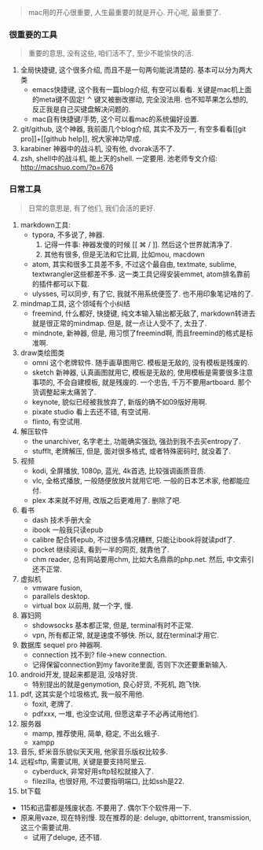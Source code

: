 > mac用的开心很重要, 人生最重要的就是开心. 开心呢, 最重要了.

### 很重要的工具

> 重要的意思, 没有这些, 咱们活不了, 至少不能愉快的活.

1. 全局快捷键, 这个很多介绍, 而且不是一句两句能说清楚的. 基本可以分为两大类
   - emacs快捷键, 这个我有一篇blog介绍, 有空可以看看. 关键是mac机上面的meta键不固定! ⌃ 键又被删改挪动, 完全没法用. 也不知苹果怎么想的, 反正我是自己买键盘解决问题的.
   - mac自有快捷键/手势, 这个可以看mac的系统偏好设置.
2. git/github, 这个神器, 我前面几个blog介绍, 其实不及万一, 有空多看看[[git pro]]+[[github help]], 祝大家神功早成.
3. karabiner 神器中的战斗机, 没有他, dvorak活不了.
4. zsh, shell中的战斗机, 能上天的shell. 一定要用. 池老师专文介绍: http://macshuo.com/?p=676

### 日常工具

> 日常的意思是, 有了他们, 我们会活的更好.

1. markdown工具:
    - typora, 不多说了, 神器.
      1. 记得一件事: 神器发傻的时候 [[ ⌘ / ]]. 然后这个世界就清净了.
      2. 其他有很多, 但是无法和它比肩, 比如mou, macdown
    - atom, 其实和很多工具差不多, 不过这个最自由, textmate, sublime, textwrangler这些都差不多. 这一类工具记得安装emmet, atom排名靠前的插件都可以下载.
    - ulysses, 可以同步, 有了它, 我就不用系统便签了. 也不用印象笔记啥的了.
2. mindmap工具, 这个领域有个小纠结
    - freemind, 什么都好, 快捷键, 纯文本输入输出都无敌了, markdown转进去就是很正常的mindmap. 但是, 就一点让人受不了, 太丑了.
    - mindnote, 新神器, 但是, 用习惯了freemind啊, 而且freemind的格式是标准啊.
3. draw类绘图类
    - omni 这个老牌软件. 随手画草图用它. 模板是无敌的, 没有模板是残废的.
    - sketch 新神器, 认真画图就用它, 模板是无敌的, 使用模板是需要很多注意事项的, 不会自建模板, 就是残废的. 一个忠告, 千万不要用artboard. 那个货调整起来太痛苦了.
    - keynote, 貌似已经被我放弃了, 新版的确不如09版好用啊.
    - pixate studio 看上去还不错, 有空试用.
    - flinto, 有空试用.
4. 解压软件
    - the unarchiver, 名字老土, 功能确实强劲, 强劲到我不去买entropy了.
    - stufflt, 老牌解压, 但是, 面对很多格式, 或者特殊密码时, 就没着了.
5. 视频
    - kodi,  全屏播放, 1080p, 蓝光, 4k首选, 比较强调画质音质.
    - vlc, 全格式播放, 一般随便放放片就用它吧. 一般的日本艺术家, 他都能应付.
    - plex 本来就不好用, 改版之后更难用了. 删除了吧.
6. 看书
    - dash 技术手册大全
    - ibook 一般我只读epub
    - calibre 配合转epub, 不过很多情况糟糕, 只能让ibook将就读pdf了.
    - pocket 继续阅读, 看到一半的网页, 就靠他了.
    - chm reader, 总有网站要用chm, 比如大名鼎鼎的php.net. 然后, 中文索引还不正常.
7. 虚拟机
    - vmware fusion,
    - parallels desktop.
    - virtual box 以前用, 就一个字, 慢.
8. 寡妇网
    - shdowsocks 基本都正常, 但是, terminal有时不正常.
    - vpn, 所有都正常, 就是速度不够快. 所以, 就在terminal才用它.
9. 数据库 sequel pro 神器啊.
    - connection 找不到? file->new connection.
    - 记得保留connection到my favorite里面, 否则下次还要重新输入.
10. android开发, 提起来都是泪, 没啥好货.
    - 特别提出的就是genymotion, 良心好货, 不死机, 跑飞快.
11. pdf, 这其实是个垃圾格式, 我一般不用他.
    - foxit, 老牌了.
    - pdfxxx, 一堆, 也没空试用, 但愿这辈子不必再试用他们.
12. 服务器
    - mamp, 推荐使用, 简单, 稳定, 不出幺蛾子.
    - xampp
13. 音乐, 虾米音乐貌似天天用, 他家音乐版权比较多.
14. 远程sftp, 需要试用, 关键是要支持阿里云.
    - cyberduck, 非常好用sftp轻松就接入了.
    - filezilla, 也很好用, 不过要指明端口, 比如ssh是22.
15. bt下载
- 115和迅雷都是残废状态. 不要用了. 偶尔下个软件用一下.
- 原来用vaze, 现在特别慢. 现在推荐的是: deluge, qbittorrent, transmission, 这三个需要试用.
    - 试用了deluge, 还不错.

